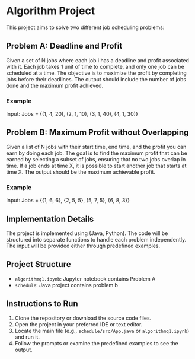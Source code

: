 # Algorithm Project

This project aims to solve two different job scheduling problems: 

## Problem A: Deadline and Profit

Given a set of N jobs where each job i has a deadline and profit associated with it. Each job takes 1 unit of time to complete, and only one job can be scheduled at a time. The objective is to maximize the profit by completing jobs before their deadlines. The output should include the number of jobs done and the maximum profit achieved.

### Example
Input:
Jobs = {(1, 4, 20), (2, 1, 10), (3, 1, 40), (4, 1, 30)}

## Problem B: Maximum Profit without Overlapping

Given a list of N jobs with their start time, end time, and the profit you can earn by doing each job. The goal is to find the maximum profit that can be earned by selecting a subset of jobs, ensuring that no two jobs overlap in time. If a job ends at time X, it is possible to start another job that starts at time X. The output should be the maximum achievable profit.

### Example
Input:
Jobs = {{1, 6, 6}, {2, 5, 5}, {5, 7, 5}, {6, 8, 3}}

## Implementation Details

The project is implemented using (Java, Python). The code will be structured into separate functions to handle each problem independently. The input will be provided either through predefined examples.

## Project Structure

- `algorithmq1.ipynb`: Jupyter notebook contains Problem A
- `schedule`: Java project contains problem b

## Instructions to Run

1. Clone the repository or download the source code files.
2. Open the project in your preferred IDE or text editor.
3. Locate the main file (e.g., `schedule/src/App.java` or `algorithmq1.ipynb`) and run it.
4. Follow the prompts or examine the predefined examples to see the output.
